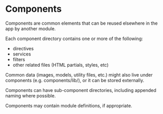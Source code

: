 # Components

Components are common elements that can be reused elsewhere in the app by another module.

Each component directory contains one or more of the following:

* directives
* services
* filters
* other related files (HTML partials, styles, etc)

Common data (images, models, utility files, etc.) might also live under components (e.g. components/lib/), or it can be stored externally.

Components can have sub-component directories, including appended naming where possible.

Components may contain module definitions, if appropriate.